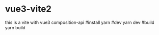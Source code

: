 # vue3-vite2
this is a vite with vue3 composition-api
#install
yarn 
#dev
yarn dev
#build
yarn build
